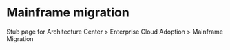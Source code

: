 # Mainframe migration

Stub page for Architecture Center > Enterprise Cloud Adoption > Mainframe Migration
